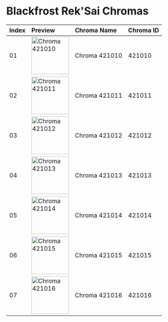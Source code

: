 # Blackfrost Rek'Sai Chromas

| Index | Preview | Chroma Name | Chroma ID |
|:---|:---|:---|:---|
| 01 | <img src='https://raw.communitydragon.org/latest/plugins/rcp-be-lol-game-data/global/default/v1/champion-chroma-images/421/421010.png' alt='Chroma 421010' width='100'> | Chroma 421010 | 421010 |
| 02 | <img src='https://raw.communitydragon.org/latest/plugins/rcp-be-lol-game-data/global/default/v1/champion-chroma-images/421/421011.png' alt='Chroma 421011' width='100'> | Chroma 421011 | 421011 |
| 03 | <img src='https://raw.communitydragon.org/latest/plugins/rcp-be-lol-game-data/global/default/v1/champion-chroma-images/421/421012.png' alt='Chroma 421012' width='100'> | Chroma 421012 | 421012 |
| 04 | <img src='https://raw.communitydragon.org/latest/plugins/rcp-be-lol-game-data/global/default/v1/champion-chroma-images/421/421013.png' alt='Chroma 421013' width='100'> | Chroma 421013 | 421013 |
| 05 | <img src='https://raw.communitydragon.org/latest/plugins/rcp-be-lol-game-data/global/default/v1/champion-chroma-images/421/421014.png' alt='Chroma 421014' width='100'> | Chroma 421014 | 421014 |
| 06 | <img src='https://raw.communitydragon.org/latest/plugins/rcp-be-lol-game-data/global/default/v1/champion-chroma-images/421/421015.png' alt='Chroma 421015' width='100'> | Chroma 421015 | 421015 |
| 07 | <img src='https://raw.communitydragon.org/latest/plugins/rcp-be-lol-game-data/global/default/v1/champion-chroma-images/421/421016.png' alt='Chroma 421016' width='100'> | Chroma 421016 | 421016 |
